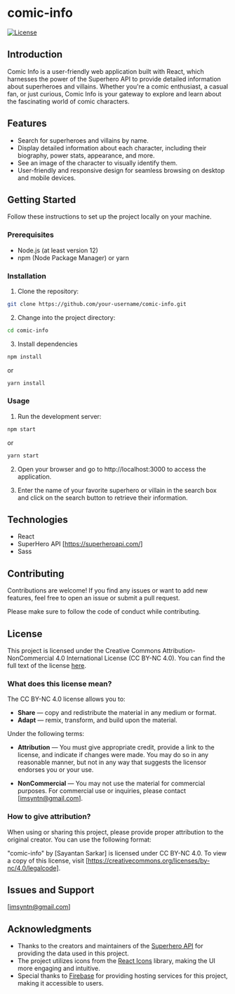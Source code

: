 # comic-info

[![License](https://img.shields.io/badge/License-CC%20BY--NC%204.0-blue.svg)](https://creativecommons.org/licenses/by-nc/4.0/)

## Introduction

Comic Info is a user-friendly web application built with React, which harnesses the power of the Superhero API to provide detailed information about superheroes and villains. Whether you're a comic enthusiast, a casual fan, or just curious, Comic Info is your gateway to explore and learn about the fascinating world of comic characters.

## Features

- Search for superheroes and villains by name.
- Display detailed information about each character, including their biography, power stats, appearance, and more.
- See an image of the character to visually identify them.
- User-friendly and responsive design for seamless browsing on desktop and mobile devices.

## Getting Started

Follow these instructions to set up the project locally on your machine.

### Prerequisites

- Node.js (at least version 12)
- npm (Node Package Manager) or yarn

### Installation

1. Clone the repository:

```bash
git clone https://github.com/your-username/comic-info.git
```

2. Change into the project directory:

```bash
cd comic-info
```

3. Install dependencies

```bash
npm install
```

or

```bash
yarn install
```

### Usage

1. Run the development server:

```bash
npm start
```

or

```bash
yarn start
```

2. Open your browser and go to http://localhost:3000 to access the application.

3. Enter the name of your favorite superhero or villain in the search box and click on the search button to retrieve their information.

## Technologies

* React
* SuperHero API [https://superheroapi.com/]
* Sass

## Contributing

Contributions are welcome! If you find any issues or want to add new features, feel free to open an issue or submit a pull request.

Please make sure to follow the code of conduct while contributing.

## License

This project is licensed under the Creative Commons Attribution-NonCommercial 4.0 International License (CC BY-NC 4.0). You can find the full text of the license [here](https://creativecommons.org/licenses/by-nc/4.0/).

### What does this license mean?

The CC BY-NC 4.0 license allows you to:

- **Share** — copy and redistribute the material in any medium or format.
- **Adapt** — remix, transform, and build upon the material.

Under the following terms:

- **Attribution** — You must give appropriate credit, provide a link to the license, and indicate if changes were made. You may do so in any reasonable manner, but not in any way that suggests the licensor endorses you or your use.

- **NonCommercial** — You may not use the material for commercial purposes. For commercial use or inquiries, please contact [imsyntn@gmail.com].

### How to give attribution?

When using or sharing this project, please provide proper attribution to the original creator. You can use the following format:

"comic-info" by [Sayantan Sarkar] is licensed under CC BY-NC 4.0. To view a copy of this license, visit [https://creativecommons.org/licenses/by-nc/4.0/legalcode].

## Issues and Support

[imsyntn@gmail.com]

## Acknowledgments

- Thanks to the creators and maintainers of the [Superhero API](https://superheroapi.com/) for providing the data used in this project.
- The project utilizes icons from the [React Icons](https://react-icons.github.io/react-icons/) library, making the UI more engaging and intuitive.
- Special thanks to [Firebase](https://firebase.google.com/) for providing hosting services for this project, making it accessible to users.

